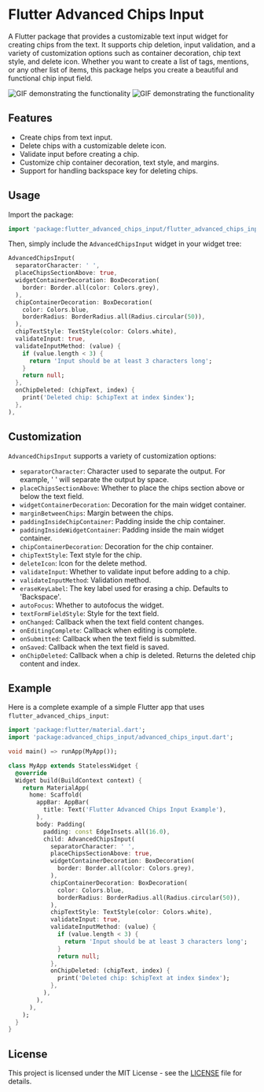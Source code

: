# Flutter Advanced Chips Input

A Flutter package that provides a customizable text input widget for creating chips from the text. It supports chip deletion, input validation, and a variety of customization options such as container decoration, chip text style, and delete icon. Whether you want to create a list of tags, mentions, or any other list of items, this package helps you create a beautiful and functional chip input field.

![GIF demonstrating the functionality](https://media.giphy.com/media/v1.Y2lkPTc5MGI3NjExcnVwa3dpamx2YjBuZWg2ZzB0ZzQwcGJzb3BscnczMHU1cTFlNmx3biZlcD12MV9pbnRlcm5hbF9naWZfYnlfaWQmY3Q9Zw/AKVQoGfgf7rCYaXepY/giphy.gif)
![GIF demonstrating the functionality](https://media.giphy.com/media/v1.Y2lkPTc5MGI3NjExam5pOHZvM3BncDZoMmd5ejMyOWgxazkybnVoOHBraW5yanUxMDM3ayZlcD12MV9pbnRlcm5hbF9naWZfYnlfaWQmY3Q9Zw/0oBt42wdU0wG7i7IRF/giphy.gif)

## Features

- Create chips from text input.
- Delete chips with a customizable delete icon.
- Validate input before creating a chip.
- Customize chip container decoration, text style, and margins.
- Support for handling backspace key for deleting chips.

## Usage

Import the package:

```dart
import 'package:flutter_advanced_chips_input/flutter_advanced_chips_input.dart';
```

Then, simply include the `AdvancedChipsInput` widget in your widget tree:

```dart
AdvancedChipsInput(
  separatorCharacter: ' ',
  placeChipsSectionAbove: true,
  widgetContainerDecoration: BoxDecoration(
    border: Border.all(color: Colors.grey),
  ),
  chipContainerDecoration: BoxDecoration(
    color: Colors.blue,
    borderRadius: BorderRadius.all(Radius.circular(50)),
  ),
  chipTextStyle: TextStyle(color: Colors.white),
  validateInput: true,
  validateInputMethod: (value) {
    if (value.length < 3) {
      return 'Input should be at least 3 characters long';
    }
    return null;
  },
  onChipDeleted: (chipText, index) {
    print('Deleted chip: $chipText at index $index');
  },
),
```

## Customization

`AdvancedChipsInput` supports a variety of customization options:

- `separatorCharacter`: Character used to separate the output. For example, ' ' will separate the output by space.
- `placeChipsSectionAbove`: Whether to place the chips section above or below the text field.
- `widgetContainerDecoration`: Decoration for the main widget container.
- `marginBetweenChips`: Margin between the chips.
- `paddingInsideChipContainer`: Padding inside the chip container.
- `paddingInsideWidgetContainer`: Padding inside the main widget container.
- `chipContainerDecoration`: Decoration for the chip container.
- `chipTextStyle`: Text style for the chip.
- `deleteIcon`: Icon for the delete method.
- `validateInput`: Whether to validate input before adding to a chip.
- `validateInputMethod`: Validation method.
- `eraseKeyLabel`: The key label used for erasing a chip. Defaults to 'Backspace'.
- `autoFocus`: Whether to autofocus the widget.
- `textFormFieldStyle`: Style for the text field.
- `onChanged`: Callback when the text field content changes.
- `onEditingComplete`: Callback when editing is complete.
- `onSubmitted`: Callback when the text field is submitted.
- `onSaved`: Callback when the text field is saved.
- `onChipDeleted`: Callback when a chip is deleted. Returns the deleted chip content and index.

## Example

Here is a complete example of a simple Flutter app that uses `flutter_advanced_chips_input`:

```dart
import 'package:flutter/material.dart';
import 'package:advanced_chips_input/advanced_chips_input.dart';

void main() => runApp(MyApp());

class MyApp extends StatelessWidget {
  @override
  Widget build(BuildContext context) {
    return MaterialApp(
      home: Scaffold(
        appBar: AppBar(
          title: Text('Flutter Advanced Chips Input Example'),
        ),
        body: Padding(
          padding: const EdgeInsets.all(16.0),
          child: AdvancedChipsInput(
            separatorCharacter: ' ',
            placeChipsSectionAbove: true,
            widgetContainerDecoration: BoxDecoration(
              border: Border.all(color: Colors.grey),
            ),
            chipContainerDecoration: BoxDecoration(
              color: Colors.blue,
              borderRadius: BorderRadius.all(Radius.circular(50)),
            ),
            chipTextStyle: TextStyle(color: Colors.white),
            validateInput: true,
            validateInputMethod: (value) {
              if (value.length < 3) {
                return 'Input should be at least 3 characters long';
              }
              return null;
            },
            onChipDeleted: (chipText, index) {
              print('Deleted chip: $chipText at index $index');
            },
          ),
        ),
      ),
    );
  }
}
```

## License

This project is licensed under the MIT License - see the [LICENSE](LICENSE) file for details.
